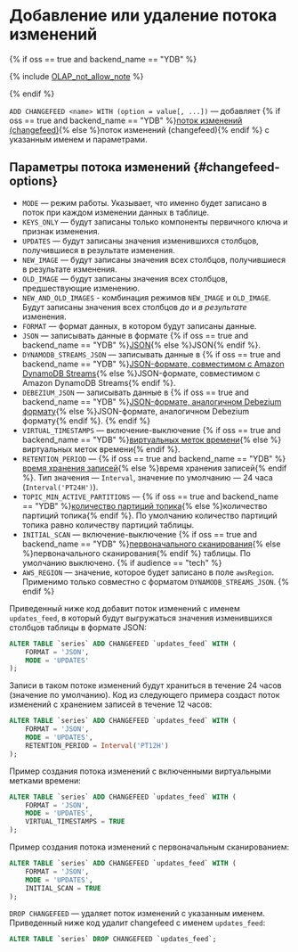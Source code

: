 # Добавление или удаление потока изменений

{% if oss == true and backend_name == "YDB" %}

{% include [OLAP_not_allow_note](../../../../_includes/not_allow_for_olap_note.md) %}

{% endif %}

`ADD CHANGEFEED <name> WITH (option = value[, ...])` — добавляет {% if oss == true and backend_name == "YDB" %}[поток изменений (changefeed)](../../../../concepts/cdc.md){% else %}поток изменений (changefeed){% endif %} с указанным именем и параметрами.

## Параметры потока изменений {#changefeed-options}

* `MODE` — режим работы. Указывает, что именно будет записано в поток при каждом изменении данных в таблице.
* `KEYS_ONLY` — будут записаны только компоненты первичного ключа и признак изменения.
* `UPDATES` — будут записаны значения изменившихся столбцов, получившиеся в результате изменения.
* `NEW_IMAGE` — будут записаны значения всех столбцов, получившиеся в результате изменения.
* `OLD_IMAGE` — будут записаны значения всех столбцов, предшествующие изменению.
* `NEW_AND_OLD_IMAGES` - комбинация режимов `NEW_IMAGE` и `OLD_IMAGE`. Будут записаны значения всех столбцов _до_ и _в результате_ изменения.
* `FORMAT` — формат данных, в котором будут записаны данные.
* `JSON` — записывать данные в формате {% if oss == true and backend_name == "YDB" %}[JSON](../../../../concepts/cdc.md#json-record-structure){% else %}JSON{% endif %}.
* `DYNAMODB_STREAMS_JSON` — записывать данные в {% if oss == true and backend_name == "YDB" %}[JSON-формате, совместимом с Amazon DynamoDB Streams](../../../../concepts/cdc.md#dynamodb-streams-json-record-structure){% else %}JSON-формате, совместимом с Amazon DynamoDB Streams{% endif %}.
* `DEBEZIUM_JSON` — записывать данные в {% if oss == true and backend_name == "YDB" %}[JSON-формате, аналогичном Debezium формату](../../../../concepts/cdc.md#debezium-json-record-structure){% else %}JSON-формате, аналогичном Debezium формату{% endif %}.
{% endif %}
* `VIRTUAL_TIMESTAMPS` — включение-выключение {% if oss == true and backend_name == "YDB" %}[виртуальных меток времени](../../../../concepts/cdc.md#virtual-timestamps){% else %}виртуальных меток времени{% endif %}.
* `RETENTION_PERIOD` — {% if oss == true and backend_name == "YDB" %}[время хранения записей](../../../../concepts/cdc.md#retention-period){% else %}время хранения записей{% endif %}. Тип значения — `Interval`, значение по умолчанию — 24 часа (`Interval('PT24H')`).
* `TOPIC_MIN_ACTIVE_PARTITIONS` — {% if oss == true and backend_name == "YDB" %}[количество партиций топика](../../../../concepts/cdc.md#topic-partitions){% else %}количество партиций топика{% endif %}. По умолчанию количество партиций топика равно количеству партиций таблицы.
* `INITIAL_SCAN` — включение-выключение {% if oss == true and backend_name == "YDB" %}[первоначального сканирования](../../../../concepts/cdc.md#initial-scan){% else %}первоначального сканирования{% endif %} таблицы. По умолчанию выключено.
{% if audience == "tech" %}
* `AWS_REGION` — значение, которое будет записано в поле `awsRegion`. Применимо только совместно с форматом `DYNAMODB_STREAMS_JSON`.
{% endif %}

Приведенный ниже код добавит поток изменений с именем `updates_feed`, в который будут выгружаться значения изменившихся столбцов таблицы в формате JSON:

```sql
ALTER TABLE `series` ADD CHANGEFEED `updates_feed` WITH (
    FORMAT = 'JSON',
    MODE = 'UPDATES'
);
```

Записи в таком потоке изменений будут храниться в течение 24 часов (значение по умолчанию). Код из следующего примера создаст поток изменений с хранением записей в течение 12 часов:

```sql
ALTER TABLE `series` ADD CHANGEFEED `updates_feed` WITH (
    FORMAT = 'JSON',
    MODE = 'UPDATES',
    RETENTION_PERIOD = Interval('PT12H')
);
```

Пример создания потока изменений с включенными виртуальными метками времени:

```sql
ALTER TABLE `series` ADD CHANGEFEED `updates_feed` WITH (
    FORMAT = 'JSON',
    MODE = 'UPDATES',
    VIRTUAL_TIMESTAMPS = TRUE
);
```

Пример создания потока изменений с первоначальным сканированием:

```sql
ALTER TABLE `series` ADD CHANGEFEED `updates_feed` WITH (
    FORMAT = 'JSON',
    MODE = 'UPDATES',
    INITIAL_SCAN = TRUE
);
```

`DROP CHANGEFEED` — удаляет поток изменений с указанным именем. Приведенный ниже код удалит changefeed с именем `updates_feed`:

```sql
ALTER TABLE `series` DROP CHANGEFEED `updates_feed`;
```